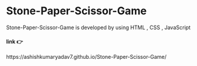 # Stone-Paper-Scissor-Game
Stone-Paper-Scissor-Game is developed by using HTML , CSS , JavaScript

<h4>link 👉 </h4> https://ashishkumaryadav7.github.io/Stone-Paper-Scissor-Game/
